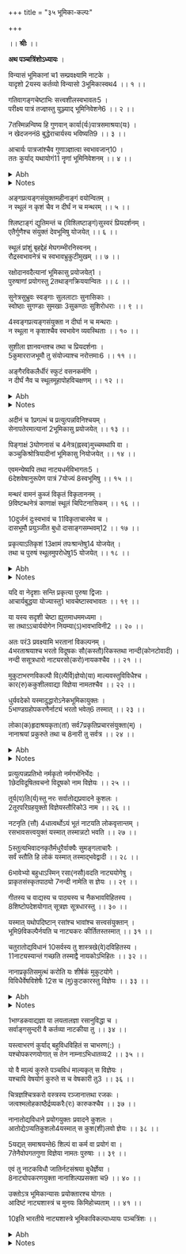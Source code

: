 +++
title = "३५ भूमिका-कल्पः"

+++
<pb n="500"/>

।। **श्रीः** ।।


**अथ पञ्चत्रिंशोऽध्यायः** ।


विन्यासं भूमिकानां च1 सम्प्रवक्ष्यामि नाटके ।  
यादृशो 2यस्य कर्तव्यो विन्यासो 3भूमिकास्वथ4 ।। १ ।।  


गतिवागङ्गचेष्टाभिः सत्त्वशीलस्वभावतः5 ।  
परीक्ष्य पात्रं तज्ज्ञस्तु युञ्ज्याद् भूमिनिवेशने6 ।। २ ।।  


7तस्मिन्नन्विष्य हि गुणवान् कार्या(र्यः)पात्रसमाश्रया(यः) ।  
न खेदजननं8 बुद्धेराचार्यस्य भविष्यति9 ।। ३ ।।  


आचार्यः पात्रजांश्चैव गुणाञ्ज्ञात्वा स्वभावजान्10 ।  
ततः कुर्याद् यथायोगं11 नॄणां भूमिनिवेशनम् ।। ४ ।।  

<details><summary>Abh</summary>


अथ पञ्चत्रिंशोऽध्यायः ।


यद्भूमिकालाभपराः सदाशिवपदस्थिताः ।  
तां वन्दे परमां शक्तिं चन्द्रमौलेः परां तनुम् ।।  


एवमातोद्यपर्यन्तं निरूपिते नाट्यविषये यद्यपि न वक्तव्यान्तरमस्ति तथापि कठिनापदेशेनास्य शास्त्रस्य
प्रवृत्तेर्नाट्याचार्येणेत्थं भूमिकानिवेशः कार्य इति शिक्षयितुं समाधानान्तरम् । तदाह । **विन्यासं भूमिकानां
चेति** । नाट्यस्यावष्टम्भस्थानमि(मे) व **भूमिका** । ता(साम)वष्टम्भो हि योग्यबलनिमित्तानुभावहराद्
रसभावप्रयोगकौशलमस्येति । **नाटकमि**(इ)ति ।। १ ।।


नाट्ये **सत्त्वं** मानसो हेवाक्र(क)म(सः) । **शीलं** शारीरः आ(रमा)हार्यमन्तः ।। २ ।। ३ ।।


स्वाभाविका गुणाः सामान्याभिनये व्याख्याता एव । ते यस्य सति(न्ति) ।। ४ ।।
</details>

<details><summary>Notes</summary>

1. **च**. तु 2. **र**. यश्च 3. **भ**. पुरुषो 4. **च**. तथा 5. **च**. शीलैः समासतः 6. **भ**. तज्ज्ञैस्तु योज्यं भूमिं निवेशयेत् ।
7. **भ**. तस्मिन्नपि गुणा योग्याः कार्याः पात्रसमाश्रयाः ।। 8. **भ**. जनना 9. **भ**. भवन्ति हि 10. स्वभावतः 11.
**र**. न्यायं
</details>

<pb n="501"/>

अङ्गप्रत्यङ्गसंयुक्तमहीनाङ्गं वयोन्वितम् ।  
न स्थूलं न कृशं चैव न दीर्घं न च मन्थरम् ।। ५ ।।  


श्लिष्टाङ्गं द्युतिमन्तं च (विश्लिष्टाङ्गं)सुस्वरं प्रियदर्शनम् ।  
एतैर्गुणैश्च संयुक्तं देवभूमिषु योजयेत् ।। ६ ।।  


स्थूलं प्रांशुं बृहद्देहं मेघगम्भीरनिस्वनम् ।  
रौद्रस्वभावनेत्रं च स्वभावभ्रुकुटीमुखम् ।। ७ ।।  


रक्षोदानवदैत्यानां भूमिकासु प्रयोजयेत्1 ।  
पुरुषाणां प्रयोगस्तु 2तथाङ्गक्रिययान्वितः ।। ८ ।।  


सुनेत्रसुभ्रुवः स्वङ्गाः सुललाटाः सुनासिकाः ।  
स्वोष्ठाः सुगण्डाः सुमखाः 3सुकण्ठाः सुशिरोधराः ।। ९ ।।  


4स्वङ्गप्रत्यङ्गसंयुक्ता न दीर्घा न च मन्थराः ।  
न स्थूला न कृशाश्चैव स्वभावेन व्यवस्थिताः ।। १० ।।  


सुशीला ज्ञानवन्तश्च तथा च प्रियदर्शनाः ।  
5कुमारराजभूमौ तु संयोज्याश्च नरोत्तमाः6 ।। ११ ।।  


अङ्गैरविकलैर्धीरं स्फुटं वसनकर्मणि ।  
न दीर्घं नैव च स्थूलमूहापोहविचक्षणम् ।। १२ ।।  

<details><summary>Abh</summary>


स्त्रीभूमिकायामिति । कौशिकीप्राधान्यख्यापनाय पूर्वं स्त्रीभूमिकोक्ता ।। ५ ।।


**विशि**(**श्लि**)**ष्टाङ्गमि**ति । विभक्ताङ्गम् । रत्या दीप्त्यात्मकं सन्ततम् । **स**(**सु**)**स्वर**मिति ।। ६ ।।


सुकुमार(त)या च पुरुषाणां ये प्रयोगा(गे)भूमिकायोगि(गे)न उपयोगिनो धर्मा उक्तास्त एव प्रियया
तद्योषिता युक्ताः कर्तव्यास्तेन **स्थूलाः** (**लमि**त्यादि) ।। ७ ।। ८-१२ ।।
</details>

<details><summary>Notes</summary>

1. **भं**. भूमौ तं संप्रयोजयेत् 2. **भ**. अस्तब्भाङ्गक्रियान्विताः 3. **र**. सुदन्ताः (भ.सुवर्णाः) सुसमाहिताः । 4. **भ**.
अङ्ग 5. **भ**. सुकुमाराश्च संयोज्या राजभूमौ नटोत्तमाः 6. **च**. भूमिषु प्रयोज्या भरतोत्तमाः
</details>

<pb n="502"/>

अदीनं च 1प्रगल्भं च प्रत्युत्पन्नविनिश्चयम् ।  
सेनापतेरमात्यानां 2भूमिकासु प्रयोजयेत् ।। १३ ।।  


पिङ्गाक्षं 3घोणनासं च 4नेत्र(ह्नस्व)मुच्चमथापि वा ।  
कञ्चुकिश्रोत्रियादीनां भूमिकासु नियोजयेत् ।। १४ ।।  


एवमन्येष्वपि तथा नाट्यधर्मविभागतः5 ।  
6देशवेषानुरूपेण पात्रं 7योज्यं 8स्वभूमिषु ।। १५ ।।  


मन्थरं वामनं कुब्जं विकृतं विकृताननम् ।  
9विष्टब्धनेत्रं काणाक्षं स्थूलं चिपिटनासिकम् ।। १६ ।।  


10दुर्जनं दुःस्वभावं च 11विकृताचारमेव च ।  
दासभूमौ प्रयुञ्जीत बुधो दासाङ्गसम्भवम्12 ।। १७ ।।  


प्रकृत्याऽतिकृशं 13क्षामं तपःश्रान्तेषु14 योजयेत् ।  
तथा च पुरुषं स्थूलमुपरोधेषु15 योजयेत् ।। १८ ।।  

<details><summary>Abh</summary>


**प्रत्युत्पन्नविनिश्चयमि**ति । झटिति भानवन्तः(म्) । **सेनापतेरमात्यानामि**ति पाठे ।। १३ ।।


त्रयो **घोणसु**(**नासं**)**च** । कुटिला(ना)साऽस्येति ।। १४ ।।


**एवमि**ति । उक्तव्यतिरिक्ता येऽन्ये तापसप्रभृतयस्तद्विषये **नाट्यधर्मे**णानुरागेण प्रवेशने कर्तव्ये
**देश**हेवाकानुरूप्येण वयोवर्णाश्रमादिरूपावस्थो विचित्रानवस्थोचिताय भूमिकामुपयोजयेत् ।। १५ ।। १६-१७ ।।


**अ**(**उ**)**परा**(**रो**)**धेष्वि**ति ।। १८ ।।
</details>

<details><summary>Notes</summary>

1. **भ**. प्रागल्भ्यं 2. **भ**. भूमौ तं सं । 3. **च**. दीर्घ । **भ**. स्फाट 4. **च**. ह्नस्व । 5. **च**. प्रवेशने । 6. **च**.
देशावस्थानु 7. **च**. युञ्ज्यात् 8. **भ**. तु । **र**. हि 9. **च**. निष्टब्ध 10. **भ**. दुर्जातिं 11. **च**. विकृताकार
12. **च**. सुयुतम् **भ**. संगतम् । 13. **भ**. क्षान्तं । 14. **भ**. श्रान्ते प्र 15. **च**. उपयोगेषु
</details>

<pb n="503"/>

यदि वा नेदृशाः सन्ति प्रकृत्या पुरुषा द्विजाः ।  
आचार्यबुद्धया योज्यास्तु1 भावचेष्टास्वभावतः ।। १९ ।।  


या यस्य सदृशी चेष्टा ह्युत्तमाधममध्यमा ।  
सा तथाऽऽचार्ययोगेन नियम्या(ऽ)भावभाविनी2 ।। २० ।।  


अतः परं3 प्रवक्ष्यामि भरतानां विकल्पनम् ।  
4भरताश्रयाश्च भरतो विदूषकः सौ(कस्तौ)रिकस्तथा नान्दी(कोनटोवादी) ।  
नन्दी ससूत्रधारो नाट्यरसो(करो)नायकश्चैव ।। २१ ।।  


मुकुटाभरणविकल्पौ वि(ल्पैर्वि)ज्ञेयो(या) माल्यवस्तुविविधैश्च ।  
कार(रु)ककुशीलवाद्या विज्ञेया नामतश्चैव ।। २२ ।।  


धुर्यवदेको यस्मादुद्धारोऽनेकभूमिकायुक्तः ।  
5भाण्डग्रहोपकरणैर्नाट्यं भरतो भवेत्6 तस्मात् ।। २३ ।।  


लोका(क)हृदाश्रयकृता(तां) सर्व7प्रकृतिप्रचारसंयुक्ता(म्) ।  
नानाश्रयां प्रकुरुते तथा च 8नारी तु सर्वत्र ।। २४ ।।  

<details><summary>Abh</summary>


अतः परिजनभूमिकाध्यायं **यदि** तु स्वभावतस्तादृग्(न) भवति तदा भूमिकास्वभावोचिता **चेष्टा
आचार्या**(**र्यबुद्ध्**)**या** कार्या । **चेष्टा**ग्रहणेनाकाराद्यपि प्रतिशीर्षकादिना कर्तव्यमिति लक्ष्यते ।। १९ ।।


**सा** चेष्टाऽऽचार्येण नियमनीया । तथा **सत्यभावे**ऽपि भवा (**भावि**)**नी** भवित्री भवति । भावश्चारत्यादिकं
भावयति रसार्णेन(ना)पि विरौति तच्छीला ।। २० ।।


**भरतानामि**ति । नाट्योपयोगिनाम् । इयता परिकरेण विना नाट्यं तु न
निर्वहतोत्येतावदवश्याहरणीयमिति भावः ।। २१ ।। २२ ।।


**स्वधुर्व**(**धुर्य**)**वदि**ति । यः सर्वत्र प्रतिज्ञागर्भितरसभरोद्वहनाद्धरत्वच्छेदैर्गीतिविविधं कृत्वा
</details>

<details><summary>Notes</summary>

1. **च**. योक्तव्या 2. **च**. भावनी 3. **च**. ऊर्ध्वं 4. अथ । भरताश्रयाश्च 5. **ड**. भाण्डैर्गृहो 6. **र**. भवति
7. **ड**. प्रकृतिवदुपचार 8. **च**. नार्यां च
</details>

<pb n="504"/>

प्रत्युत्पन्नप्रतिभो नर्मकृतो नर्मगर्भनिर्भेदः ।  
1छेदविदूषितवचनो विदूषको नाम विज्ञेयः ।। २५ ।।  


तूर्य(प)ति(र्य)स्तु नरः सर्वातोद्यप्रवादने कुशलः ।  
2तूरपरिग्रहयुक्तो विज्ञेयस्तौरिको3 नाम ।। २६ ।।  


नटनृति (त्तौ) 4धात्वर्थोऽयं भूतं नाटयति लोकवृत्तान्तम् ।  
रसभावसत्त्वयुक्तं यस्मात् तस्मान्नटो भवति ।। २७ ।।  


5स्तुत्यभिवादनकृतैर्मधुरैर्वाक्यैः सुमङ्गलाचारैः ।  
सर्वं स्तौति हि लोकं यस्मात् तस्माद्भवेद्वादी ।। २८ ।।  


6भावेभ्यो बहुधाऽस्मिन् रसा(नसौ)वदति नाट्ययोगेषु ।  
प्राकृतसंस्कृतपाठ्यो 7नन्दी नामेति स ज्ञेयः ।। २९ ।।  


गीतस्य च वाद्यस्य च पाठ्यस्य च नैकभावविहितस्य ।  
8शिष्टोपदेशयोगात् सूत्रज्ञः सूत्रधारस्तु ।। ३० ।।  


यस्मात् यथोपदिष्टान् रसांश्च भावांश्च सत्त्वसंयुक्तान् ।  
भूमि9विकल्पैर्नयति च नाट्यकरः कीर्तितस्तस्मात् ।। ३१ ।।  


चतुरातोद्यविधानं 10सर्वस्य तु शास्त्रखे(वे)दविहितस्य ।  
11नाट्यस्यान्तं गच्छति तस्माद्वै नायकोऽभिहितः ।। ३२ ।।  


नानाप्रकृतिसमुत्थं करोति यः शीर्षकं मुकुटयोगे ।  
विविधैर्वेषविशेषैः 12स च (मु)कुटकारस्तु विज्ञेयः ।। ३३ ।।  

<details><summary>Abh</summary>

दूषितादिवाचयैवानुभावादिप्रतिजागरं कुर्वता(न्न)न्यरसः ।। २३ ।। २४-३५ ।।
</details>

<details><summary>Notes</summary>

1. **र**. कटकविभूषितमूर्धा । **ड**. यस्तु विदूषितवचनः 2. **ड**. तूर्य 3. **च**. तौरिपो 4. **र**. धात्वंशोऽयं 5. **ड**.
आशीर्वादनयुतैः 6. **र**. भावाद्या बहुधाऽस्मिन्नु । **ड**. गातान्या बहुधाऽस्मिन्नृणाम् 7. **ड**. वन्दी । 8. **य**. शास्त्रोप ।
9. **ड**. विकल्पो 10. **र**. प्रयोगशास्त्रहेतु । **ड**. विधानप्रयोगशास्त्रार्थस्तु 11. **च**. गच्छति यस्मान्नाट्ये तस्माद्वैनायको
भवति । **ड**. नाट्यस्य च प्रयोक्ता स नायको नाम विज्ञेयः 12. **ड**. समुकुट । **र**. स च मुकटकरस्तु । **च**. स च तु कर ।
</details>

<pb n="505"/>

1भाण्डकवाद्यज्ञा या लयतालज्ञा रसानुविद्धा च ।  
सर्वाङ्गसुन्दरी वै कर्तव्या नाटकीया तु ।। ३४ ।।  


यस्त्वाभरणं कुर्याद् बहुविधविहितं स चाभरण(:) ।  
यश्चोपकरणयोगात् स तेन नाम्नाऽभिधातव्यः2 ।। ३५ ।।  


यो वै माल्यं कुरुते पञ्चविधं माल्यकृत् स विज्ञेयः ।  
यश्चापि वेषयोगं कुरुते स च वेषकारी तु3 ।। ३६ ।।  


चित्रज्ञश्चित्रकरो वस्त्रस्य रञ्जानात्तथा रजकः ।  
जत्वश्मलोहकाष्ठैर्द्रव्यकरैः(रः) कारुकश्चैव ।। ३७ ।।  


नानातोद्यविधाने प्रयोगयुक्तः प्रवादने कुशलः ।  
आतोद्येऽप्यतिकुशलो4यस्मात् स कुश(शी)लवो ज्ञेयः ।। ३८ ।।  


5यद्यत् समाश्रयन्ते6 शिल्पं वा कर्म वा प्रयोगं वा ।  
7तेनैवोपगतगुणा विज्ञेया नामतः पुरुषाः ।। ३९ ।।  


एवं तु नाटकविधौ जातिर्नटसंश्रया बुधैर्ज्ञेया ।  
8नाट्योपकरणयुक्ता नानाशिल्पप्रसक्ता च9 ।। ४० ।।  


उक्तोऽत्र भूमिकान्यासः प्रयोक्तारश्च योगतः ।  
आदिष्टं नाट्यशास्त्रं च मुनयः किमिहोच्यताम् ।। ४१ ।।  


10इति भारतीये नाट्यशास्त्रे भूमिकाविकल्पाध्यायः पञ्चत्रिंशः ।।  

<details><summary>Abh</summary>


**पञ्चविधमि**त्याहार्याभिनये दर्शितम् ।। ३६ ।। ३७ ।।


कुशा(न् ला)तीति कुशल(:) निरूढिलक्षणा । तेषां लावण्या(न्या)देयम् । अत एव कुशजातिं
कुशिं कुर्यां(शा)यो लुनाति अयोविकारमपि यश्छिनत्ति स **कुशीलिवः** । उपचारात् कर्मणि पुनर्नाट्योपकरणयुक्ते
नापि नटविदूषकादिशिल्पप्रयोक्ता(क्तृ) कू(मुकु)टकारादि(दावि)ति शिवम् ।। ३८ ।। ३९--४१ ।।


इत्य**भिनवगुप्ताचार्य**विरचितायां नाट्यवेदवृत्ताव**भिनवभारत्यां भूमिका**(**वि**)**कल्पः पञ्चत्रिंशः** ।।
</details>

<details><summary>Notes</summary>

1. अयं श्लोको ड. मातृकायामेव 2. **ड**. समभिभाष्यः 3. **ड**. वेषकरस्तु विज्ञेयः । 4. **च**. तस्मात् 5. **ड**.
यद्यः 6. **ड**. श्रयते 7. **ड**. तत्तेनोपगतगुणो विज्ञेयो नामतः पुरुषः 8. **र**. नानोपकरण 9. **र**. प्रयुक्ता च 10. **भ**
**र** आदिमातृकासु परिच्छेदोऽयं न दृश्यते ।
</details>
